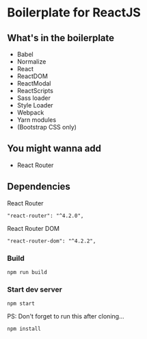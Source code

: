 # Boilerplate for ReactJS

## What's in the boilerplate
- Babel
- Normalize
- React
- ReactDOM
- ReactModal
- ReactScripts
- Sass loader
- Style Loader
- Webpack
- Yarn modules
- (Bootstrap CSS only)

## You might wanna add
- React Router

 ## Dependencies
 
React Router
```
"react-router": "^4.2.0",
```

React Router DOM
```
"react-router-dom": "^4.2.2",
```

### Build
```
npm run build
```

### Start dev server
```
npm start
```

PS: Don't forget to run this after cloning...
```
npm install
```

